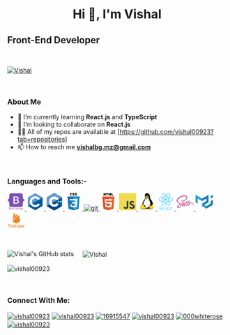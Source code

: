 <h1 align="center">Hi 👋, I'm Vishal</h1>

<h2>Front-End Developer</h2>

<br />

<p align="left"> <a href="https://github.com/ryo-ma/github-profile-trophy"><img src="https://github-profile-trophy.vercel.app/?username=vishal00923&theme=dracula" alt="Vishal" /></a> </p>

<br />

<h3> About Me </h3>

- 🌱 I’m currently learning **React.js** and **TypeScript**
- 👯 I’m looking to collaborate on **React.js**
- 👨‍💻 All of my repos are available at [https://github.com/vishal00923?tab=repositories]
- 📫 How to reach me **vishalbg.mz@gmail.com**

<br />

<h3 align="left">Languages and Tools:- </h3>

<a href="https://getbootstrap.com" target="_blank"> <img src="https://raw.githubusercontent.com/devicons/devicon/master/icons/bootstrap/bootstrap-plain-wordmark.svg" alt="bootstrap" width="40" height="40"/> </a> <a href="https://www.cprogramming.com/" target="_blank"><img src="https://raw.githubusercontent.com/devicons/devicon/master/icons/c/c-original.svg" alt="c" width="40" height="40"/> </a> <a href="https://www.w3schools.com/cpp/" target="_blank"> <img src="https://raw.githubusercontent.com/devicons/devicon/master/icons/cplusplus/cplusplus-original.svg" alt="cplusplus" width="40" height="40"/> </a> <a href="https://www.w3schools.com/css/" target="_blank"> <img src="https://raw.githubusercontent.com/devicons/devicon/master/icons/css3/css3-original-wordmark.svg" alt="css3" width="40" height="40"/> </a> <a href="https://git-scm.com/" target="_blank"> <img src="https://www.vectorlogo.zone/logos/git-scm/git-scm-icon.svg" alt="git" width="40" height="40"/> </a> <a href="https://www.w3.org/html/" target="_blank"> <img src="https://raw.githubusercontent.com/devicons/devicon/master/icons/html5/html5-original-wordmark.svg" alt="html5" width="40" height="40"/> </a> <a href="https://developer.mozilla.org/en-US/docs/Web/JavaScript" target="_blank"> <img src="https://raw.githubusercontent.com/devicons/devicon/master/icons/javascript/javascript-original.svg" alt="javascript" width="40" height="40"/> </a> <a href="https://www.linux.org/" target="_blank"> <img src="https://raw.githubusercontent.com/devicons/devicon/master/icons/linux/linux-original.svg" alt="linux" width="40" height="40"/> </a> <a href="https://reactjs.org/" target="_blank"> <img src="https://raw.githubusercontent.com/devicons/devicon/master/icons/react/react-original-wordmark.svg" alt="react" width="40" height="40"/> </a> <a href="https://sass-lang.com" target="_blank"> <img src="https://raw.githubusercontent.com/devicons/devicon/master/icons/sass/sass-original.svg" alt="sass" width="40" height="40"/> </a> <a href="https://mui.com/" target="_blank"> <img src="https://raw.githubusercontent.com/devicons/devicon/master/icons/materialui/materialui-original.svg" alt="mui" width="40" height="40"/> </a>
<a href="https://firebase.com" target="_blank"> <img src="https://raw.githubusercontent.com/devicons/devicon/master/icons/firebase/firebase-plain-wordmark.svg" alt="firebase" width="40" height="40"/> </a>
</p>

<br />

![Vishal's GitHub stats](https://github-readme-stats.vercel.app/api?username=vishal00923&show_icons=true&theme=dracula&count_private=true) &nbsp; &nbsp; <img src="https://github-readme-stats.vercel.app/api/top-langs?username=vishal00923&show_icons=true&locale=en&layout=compact&theme=dracula" alt="Vishal" align="center" />

<p><img align="center" src="https://github-readme-streak-stats.herokuapp.com/?user=vishal00923&theme=dracula" alt="vishal00923" /></p>

<br />

<h3 align="left">Connect With Me:</h3>
<p align="left">
<a href="https://twitter.com/vishal00923" target="_blank"><img align="center" src="https://raw.githubusercontent.com/rahuldkjain/github-profile-readme-generator/master/src/images/icons/Social/twitter.svg" alt="vishal00923" height="30" width="40" /></a>
<a href="https://linkedin.com/in/vishal-chaurasia-a7332b1b6/" target="_blank"><img align="center" src="https://raw.githubusercontent.com/rahuldkjain/github-profile-readme-generator/master/src/images/icons/Social/linked-in-alt.svg" alt="vishal00923" height="30" width="40" /></a>
<a href="https://stackoverflow.com/users/16915547/vishal-chaurasia" target="_blank"><img align="center" src="https://raw.githubusercontent.com/rahuldkjain/github-profile-readme-generator/master/src/images/icons/Social/stack-overflow.svg" alt="16915547" height="30" width="40" /></a>
<a href="https://www.codechef.com/users/vishal00923" target="_blank"><img align="center" src="https://cdn.jsdelivr.net/npm/simple-icons@3.1.0/icons/codechef.svg" alt="vishal00923" height="30" width="40" /></a>
<a href="https://www.hackerrank.com/000whiterose" target="_blank"><img align="center" src="https://raw.githubusercontent.com/rahuldkjain/github-profile-readme-generator/master/src/images/icons/Social/hackerrank.svg" alt="000whiterose" height="30" width="40" /></a>
<a href="https://leetcode.com/vishal00923/" target="_blank"><img align="center" src="https://raw.githubusercontent.com/rahuldkjain/github-profile-readme-generator/master/src/images/icons/Social/leet-code.svg" alt="vishal00923" height="30" width="40" /></a>
</p>
